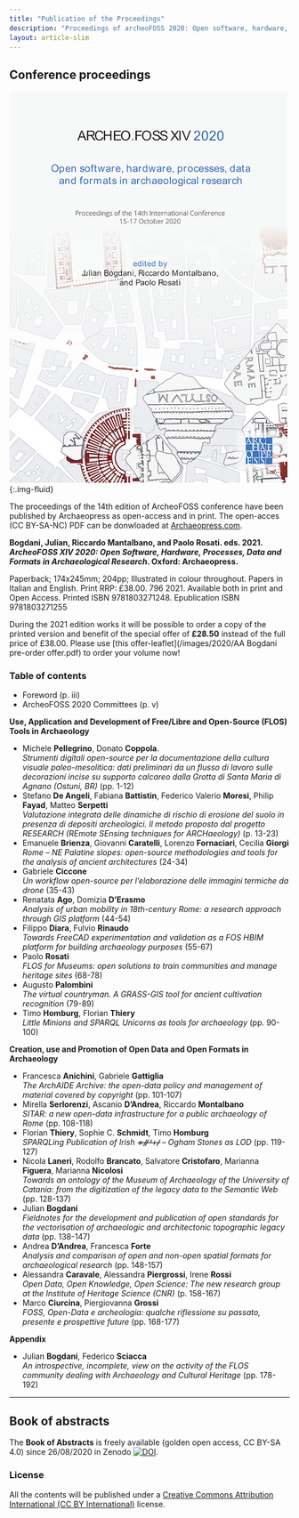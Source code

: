 ```yaml
---
title: "Publication of the Proceedings"
description: "Proceedings of archeoFOSS 2020: Open software, hardware, processes, data and formats in archaeological research"
layout: article-slim
---
```


## Conference proceedings

![Bogdani, Montalbano, Rosati, ArcheoFOSS 2020](../images/2020/AF-2020.jpg "Bogdani, Montalbano, Rosati, ArcheoFOSS 2020"){:.img-fluid}

The proceedings of the 14th edition of ArcheoFOSS conference have been published by Archaeopress as open-access and in print. The open-acces (CC BY-SA-NC) PDF can be donwloaded at [Archaeopress.com](https://www.archaeopress.com/Archaeopress/Products/9781803271248).

**Bogdani, Julian, Riccardo Mantalbano, and Paolo Rosati. eds. 2021. _ArcheoFOSS XIV 2020: Open Software, Hardware, Processes, Data and Formats in Archaeological Research_. Oxford: Archaeopress.**

Paperback; 174x245mm; 204pp; Illustrated in colour throughout. Papers in Italian and English. Print RRP: £38.00. 796 2021. Available both in print and Open Access. Printed ISBN 9781803271248. Epublication ISBN 9781803271255

During the 2021 edition works it will be possible to order a copy of the printed version and benefit of the special offer of **£28.50** instead of the full price of £38.00. Please use [this offer-leaflet](/images/2020/AA Bogdani pre-order offer.pdf) to order your volume now!


### Table of contents

- Foreword (p. iii)
- ArcheoFOSS 2020 Committees (p. v)

**Use, Application and Development of Free/Libre and Open-Source (FLOS) Tools in Archaeology**

- Michele **Pellegrino**, Donato **Coppola**.  
*Strumenti digitali open-source per la documentazione della cultura visuale paleo-mesolitica: dati preliminari da un flusso di lavoro sulle decorazioni incise su supporto calcareo dalla Grotta di Santa Maria di Agnano (Ostuni, BR)* (pp. 1-12)
- Stefano **De Angeli**, Fabiana **Battistin**, Federico Valerio **Moresi**, Philip **Fayad**, Matteo **Serpetti**  
*Valutazione integrata delle dinamiche di rischio di erosione del suolo in presenza di depositi archeologici. Il metodo proposto dal progetto RESEARCH (REmote SEnsing techniques for ARCHaeology)* (p. 13-23)
- Emanuele **Brienza**, Giovanni **Caratelli**, Lorenzo **Fornaciari**, Cecilia **Giorgi**  
*Rome – NE Palatine slopes: open-source methodologies and tools for the analysis of
ancient architectures* (24-34)
- Gabriele **Ciccone**  
*Un workflow open-source per l’elaborazione delle immagini termiche da drone* (35-43)
- Renatata **Ago**, Domizia **D’Erasmo**  
*Analysis of urban mobility in 18th-century Rome: a research approach through GIS platform* (44-54)
- Filippo **Diara**, Fulvio **Rinaudo**  
*Towards FreeCAD experimentation and validation as a FOS HBIM platform for building archaeology purposes* (55-67)
- Paolo **Rosati**  
*FLOS for Museums: open solutions to train communities and manage heritage sites* (68-78)
- Augusto **Palombini**  
*The virtual countryman. A GRASS-GIS tool for ancient cultivation recognition* (79-89)
- Timo **Homburg**, Florian **Thiery**  
*Little Minions and SPARQL Unicorns as tools for archaeology* (pp. 90-100)

**Creation, use and Promotion of Open Data and Open Formats in Archaeology**

- Francesca **Anichini**, Gabriele **Gattiglia**  
*The ArchAIDE Archive: the open-data policy and management of material covered by copyright* (pp. 101-107)
- Mirella **Serlorenzi**, Ascanio **D’Andrea**, Riccardo **Montalbano**  
*SITAR: a new open-data infrastructure for a public archaeology of Rome* (pp. 108-118)
- Florian **Thiery**, Sophie C. **Schmidt**, Timo **Homburg**  
*SPARQLing Publication of Irish ᚑᚌᚆᚐᚋ – Ogham Stones as LOD* (pp. 119-127)
- Nicola **Laneri**, Rodolfo **Brancato**, Salvatore **Cristofaro**, Marianna **Figuera**, Marianna **Nicolosi**  
*Towards an ontology of the Museum of Archaeology of the University of Catania: from the digitization of the legacy data to the Semantic Web* (pp. 128-137)
- Julian **Bogdani**  
*Fieldnotes for the development and publication of open standards for the vectorisation of archaeologic and architectonic topographic legacy data* (pp. 138-147)
- Andrea **D’Andrea**, Francesca **Forte**  
*Analysis and comparison of open and non-open spatial formats for archaeological research* (pp. 148-157)
- Alessandra **Caravale**, Alessandra **Piergrossi**, Irene **Rossi**  
*Open Data, Open Knowledge, Open Science: The new research group at the Institute of Heritage Science (CNR)* (p. 158-167)
- Marco **Ciurcina**, Piergiovanna **Grossi**  
*FOSS, Open-Data e archeologia: qualche riflessione su passato, presente e prospettive future* (pp. 168-177)

**Appendix**

- Julian **Bogdani**, Federico **Sciacca**  
*An introspective, incomplete, view on the activity of the FLOS community dealing with Archaeology and Cultural Heritage* (pp. 178-192)

---

## Book of abstracts

The **Book of Abstracts** is freely available (golden open access, CC BY-SA 4.0) since 26/08/2020 in Zenodo [![DOI](https://zenodo.org/badge/DOI/10.5281/zenodo.4002961.svg)](https://doi.org/10.5281/zenodo.4002961).


### License

All the contents will be published under a [Creative Commons Attribution International (CC BY International)](https://creativecommons.org/licenses/by/4.0/) license.
